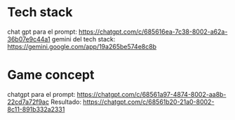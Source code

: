 # Tech stack
chat gpt para el prompt: https://chatgpt.com/c/685616ea-7c38-8002-a62a-36b07e9c44a1
gemini del tech stack: https://gemini.google.com/app/19a265be574e8c8b


# Game concept
chatgpt para el prompt: https://chatgpt.com/c/68561a97-4874-8002-aa8b-22cd7a72f9ac
Resultado: https://chatgpt.com/c/68561b20-21a0-8002-8c11-891b332a2331
